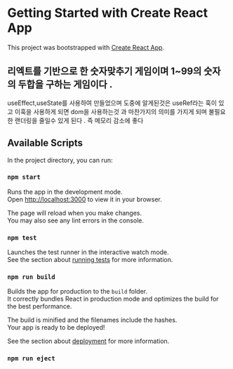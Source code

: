 # Getting Started with Create React App

This project was bootstrapped with [Create React App](https://github.com/facebook/create-react-app).


## 리엑트를 기반으로 한 숫자맞추기 게임이며 1~99의 숫자의 두합을 구하는 게임이다 .
useEffect,useState를 사용하여 만들었으며 도중에 알게된것은 useRef라는 훅이 있고 이훅을 사용하게 되면 dom을 사용하는것 과 마찬가지의 의미를 가지게 되며 불필요한 랜더링을 줄일수 있게 된다 . 즉 메모리 감소에 좋다
## Available Scripts

In the project directory, you can run:

### `npm start`

Runs the app in the development mode.\
Open [http://localhost:3000](http://localhost:3000) to view it in your browser.

The page will reload when you make changes.\
You may also see any lint errors in the console.

### `npm test`

Launches the test runner in the interactive watch mode.\
See the section about [running tests](https://facebook.github.io/create-react-app/docs/running-tests) for more information.

### `npm run build`

Builds the app for production to the `build` folder.\
It correctly bundles React in production mode and optimizes the build for the best performance.

The build is minified and the filenames include the hashes.\
Your app is ready to be deployed!

See the section about [deployment](https://facebook.github.io/create-react-app/docs/deployment) for more information.

### `npm run eject`

